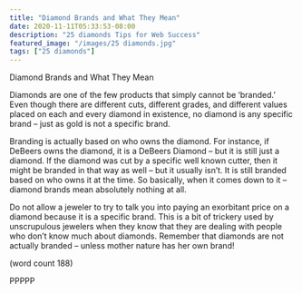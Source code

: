 ```yaml
---
title: "Diamond Brands and What They Mean"
date: 2020-11-11T05:33:53-08:00
description: "25 diamonds Tips for Web Success"
featured_image: "/images/25 diamonds.jpg"
tags: ["25 diamonds"]
---
```


Diamond Brands and What They Mean

Diamonds are one of the few products that 
simply cannot be ‘branded.’ Even though 
there are different cuts, different grades, and 
different values placed on each and every 
diamond in existence, no diamond is any 
specific brand – just as gold is not a specific 
brand. 

Branding is actually based on who owns the 
diamond. For instance, if DeBeers owns the 
diamond, it is a DeBeers Diamond – but it is 
still just a diamond. If the diamond was cut by 
a specific well known cutter, then it might be 
branded in that way as well – but it usually 
isn’t. It is still branded based on who owns it 
at the time. So basically, when it comes down 
to it – diamond brands mean absolutely 
nothing at all. 

Do not allow a jeweler to try to talk you into 
paying an exorbitant price on a diamond 
because it is a specific brand. This is a bit 
of trickery used by unscrupulous jewelers 
when they know that they are dealing with 
people who don’t know much about 
diamonds. Remember that diamonds are 
not actually branded – unless mother nature 
has her own brand!

(word count 188)

PPPPP

